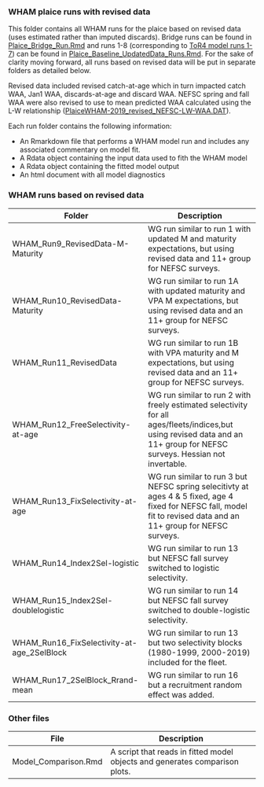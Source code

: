### WHAM plaice runs with revised data

This folder contains all WHAM runs for the plaice based on revised data (uses estimated rather than imputed discards). Bridge runs can be found in [Plaice_Bridge_Run.Rmd](https://github.com/ahart1/PlaiceWG2021/blob/main/Plaice_Bridge_Run.Rmd) and runs 1-8 (corresponding to [ToR4 model runs 1-7](https://docs.google.com/spreadsheets/d/1OHxEXFMquQa4-iRyGyDGMu1hgSmvQvb5/edit#gid=72920202)) can be found in [Plaice_Baseline_UpdatedData_Runs.Rmd](https://github.com/ahart1/PlaiceWG2021/blob/main/Plaice_Baseline_UpdatedData_Runs.Rmd). For the sake of clarity moving forward, all runs based on revised data will be put in separate folders as detailed below.

Revised data included revised catch-at-age which in turn impacted catch WAA, Jan1 WAA, discards-at-age and discard WAA. NEFSC spring and fall WAA were also revised to use to mean predicted WAA calculated using the L-W relationship ([PlaiceWHAM-2019_revised_NEFSC-LW-WAA.DAT](https://github.com/ahart1/PlaiceWG2021/blob/main/data/PlaiceWHAM-2019_revised_NEFSC-LW-WAA.DAT)).

Each run folder contains the following information:

-   An Rmarkdown file that performs a WHAM model run and includes any associated commentary on model fit.
-   A Rdata object containing the input data used to fith the WHAM model
-   A Rdata object containing the fitted model output
-   An html document with all model diagnostics

### WHAM runs based on revised data

| Folder | Description                   |
|--------|-------------------------------|
| WHAM_Run9_RevisedData-M-Maturity | WG run similar to run 1 with updated M and maturity expectations, but using revised data and 11+ group for NEFSC surveys. |
| WHAM_Run10_RevisedData-Maturity | WG run similar to run 1A with updated maturity and VPA M expectations, but using revised data and an 11+ group for NEFSC surveys. |
| WHAM_Run11_RevisedData | WG run similar to run 1B with VPA maturity and M expectations, but using revised data and an 11+ group for NEFSC surveys. |
| WHAM_Run12_FreeSelectivity-at-age | WG run similar to run 2 with freely estimated selectivity for all ages/fleets/indices,but using revised data and an 11+ group for NEFSC surveys. Hessian not invertable. |
| WHAM_Run13_FixSelectivity-at-age | WG run similar to run 3 but NEFSC spring selecitivty at ages 4 & 5 fixed, age 4 fixed for NEFSC fall, model fit to revised data and an 11+ group for NEFSC surveys. |
| WHAM_Run14_Index2Sel-logistic | WG run similar to run 13 but NEFSC fall survey switched to logistic selectivity. |
| WHAM_Run15_Index2Sel-doublelogistic | WG run similar to run 14 but NEFSC fall survey switched to double-logistic selectivity. |
| WHAM_Run16_FixSelectivity-at-age_2SelBlock | WG run similar to run 13 but two selectivity blocks (1980-1999, 2000-2019) included for the fleet. |
| WHAM_Run17_2SelBlock_Rrand-mean | WG run similar to run 16 but a recruitment random effect was added.| 

### Other files

| File                 | Description                                                                 |
|---------------------------|---------------------------------------------|
| Model_Comparison.Rmd | A script that reads in fitted model objects and generates comparison plots. |
